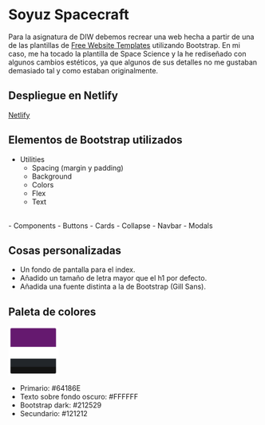 # Soyuz Spacecraft

Para la asignatura de DIW debemos recrear una web hecha a partir de una de las plantillas de [Free Website Templates](https://freewebsitetemplates.com/) utilizando Bootstrap. En mi caso, me ha tocado la plantilla de Space Science y la he rediseñado con algunos cambios estéticos, ya que algunos de sus detalles no me gustaban demasiado tal y como estaban originalmente.

## Despliegue en Netlify

[Netlify](https://romantic-panini-fad45b.netlify.app/)

## Elementos de Bootstrap utilizados

- Utilities
  - Spacing (margin y padding)
  - Background
  - Colors
  - Flex
  - Text
<br>
- Components
  - Buttons
  - Cards
  - Collapse
  - Navbar
  - Modals

## Cosas personalizadas

- Un fondo de pantalla para el index.
- Añadido un tamaño de letra mayor que el h1 por defecto.
- Añadida una fuente distinta a la de Bootstrap (Gill Sans).

## Paleta de colores

<img src="src/images/paleta.png" width="100px">

- Primario: #64186E
- Texto sobre fondo oscuro: #FFFFFF
- Bootstrap dark: #212529
- Secundario: #121212